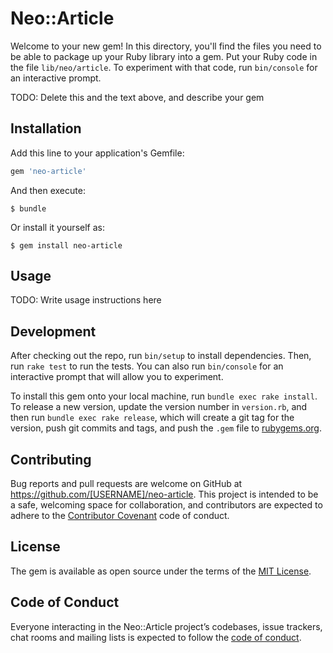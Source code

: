 # Neo::Article

Welcome to your new gem! In this directory, you'll find the files you need to be able to package up your Ruby library into a gem. Put your Ruby code in the file `lib/neo/article`. To experiment with that code, run `bin/console` for an interactive prompt.

TODO: Delete this and the text above, and describe your gem

## Installation

Add this line to your application's Gemfile:

```ruby
gem 'neo-article'
```

And then execute:

    $ bundle

Or install it yourself as:

    $ gem install neo-article

## Usage

TODO: Write usage instructions here

## Development

After checking out the repo, run `bin/setup` to install dependencies. Then, run `rake test` to run the tests. You can also run `bin/console` for an interactive prompt that will allow you to experiment.

To install this gem onto your local machine, run `bundle exec rake install`. To release a new version, update the version number in `version.rb`, and then run `bundle exec rake release`, which will create a git tag for the version, push git commits and tags, and push the `.gem` file to [rubygems.org](https://rubygems.org).

## Contributing

Bug reports and pull requests are welcome on GitHub at https://github.com/[USERNAME]/neo-article. This project is intended to be a safe, welcoming space for collaboration, and contributors are expected to adhere to the [Contributor Covenant](http://contributor-covenant.org) code of conduct.

## License

The gem is available as open source under the terms of the [MIT License](https://opensource.org/licenses/MIT).

## Code of Conduct

Everyone interacting in the Neo::Article project’s codebases, issue trackers, chat rooms and mailing lists is expected to follow the [code of conduct](https://github.com/[USERNAME]/neo-article/blob/master/CODE_OF_CONDUCT.md).
